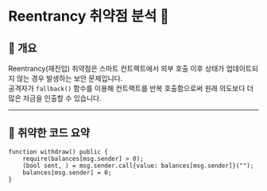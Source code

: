 # Reentrancy 취약점 분석 🔁

## 📌 개요
Reentrancy(재진입) 취약점은 스마트 컨트랙트에서 외부 호출 이후 상태가 업데이트되지 않는 경우 발생하는 보안 문제입니다.  
공격자가 `fallback()` 함수를 이용해 컨트랙트를 반복 호출함으로써 원래 의도보다 더 많은 자금을 인출할 수 있습니다.

---

## 🧨 취약한 코드 요약

```solidity
function withdraw() public {
    require(balances[msg.sender] > 0);
    (bool sent, ) = msg.sender.call{value: balances[msg.sender]}("");
    balances[msg.sender] = 0;
}
